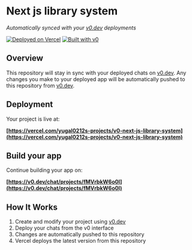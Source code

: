 # Next js library system

*Automatically synced with your [v0.dev](https://v0.dev) deployments*

[![Deployed on Vercel](https://img.shields.io/badge/Deployed%20on-Vercel-black?style=for-the-badge&logo=vercel)](https://vercel.com/yugal0212s-projects/v0-next-js-library-system)
[![Built with v0](https://img.shields.io/badge/Built%20with-v0.dev-black?style=for-the-badge)](https://v0.dev/chat/projects/fMVrbkW6o0l)

## Overview

This repository will stay in sync with your deployed chats on [v0.dev](https://v0.dev).
Any changes you make to your deployed app will be automatically pushed to this repository from [v0.dev](https://v0.dev).

## Deployment

Your project is live at:

**[https://vercel.com/yugal0212s-projects/v0-next-js-library-system](https://vercel.com/yugal0212s-projects/v0-next-js-library-system)**

## Build your app

Continue building your app on:

**[https://v0.dev/chat/projects/fMVrbkW6o0l](https://v0.dev/chat/projects/fMVrbkW6o0l)**

## How It Works

1. Create and modify your project using [v0.dev](https://v0.dev)
2. Deploy your chats from the v0 interface
3. Changes are automatically pushed to this repository
4. Vercel deploys the latest version from this repository